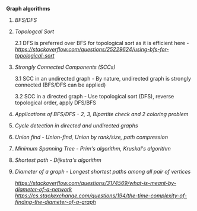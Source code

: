 
**Graph algorithms**
1. *BFS/DFS*
2. *Topologcal Sort*

   2.1 DFS is preferred over BFS for topological sort as it is efficient here - *https://stackoverflow.com/questions/25229624/using-bfs-for-topological-sort*

3. *Strongly Connected Components (SCCs)*

   3.1 SCC in an undirected graph - By nature, undirected graph is strongly connected (BFS/DFS can be applied)
   
   3.2 SCC in a directed graph - Use topological sort (DFS), reverse topological order, apply DFS/BFS
   
4. *Applications of BFS/DFS - 2, 3, Bipartite check and 2 coloring problem*
5. *Cycle detection in directed and undirected graphs*
6. *Union find - Union-find, Union by rank/size, path compression*
7. *Minimum Spanning Tree - Prim's algorithm, Kruskal's algorithm*
8. *Shortest path - Dijkstra's algorithm*
9. *Diameter of a graph - Longest shortest paths among all pair of vertices*

    *https://stackoverflow.com/questions/3174569/what-is-meant-by-diameter-of-a-network*
    *https://cs.stackexchange.com/questions/194/the-time-complexity-of-finding-the-diameter-of-a-graph*
